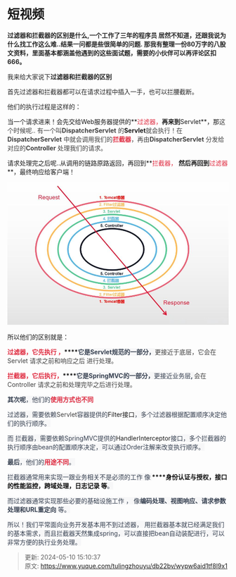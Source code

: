 # 短视频

**<font style="color:rgb(38, 38, 38);"> 过滤器和拦截器的区别是什么,一个工作了三年的程序员 居然不知道，还跟我说为什么找工作这么难..结果一问都是些很简单的问题. 那我有整理一份80万字的八股文资料，里面基本都涵盖他遇到的这些面试题，需要的小伙伴可以再评论区扣666。</font>**

**<font style="color:rgb(38, 38, 38);"></font>**

<font style="color:rgb(38, 38, 38);">我来给大家说下</font>**<font style="color:rgb(38, 38, 38);">过滤器和拦截器的区别</font>**

 

<font style="color:rgb(38, 38, 38);">首先过滤器和拦截器都可以在请求过程中插入一手，也可以拦腰截断。</font>

<font style="color:rgb(38, 38, 38);"></font>

<font style="color:rgb(38, 38, 38);">他们的执行过程是这样的：</font>

当一个请求进来！会先交给Web服务器提供的**<font style="color:#DF2A3F;">过滤器，</font>**再来到**Servlet**，那<font style="color:rgba(0, 0, 0, 0.75);">这个时候呢.. 有一个叫</font>**<font style="color:rgba(0, 0, 0, 0.75);">DispatcherServlet</font>**<font style="color:rgba(0, 0, 0, 0.75);"> 的</font>**Servlet**<font style="color:rgba(0, 0, 0, 0.75);">就会执行！在</font>**<font style="color:rgba(0, 0, 0, 0.75);">DispatcherServlet</font>**<font style="color:rgba(0, 0, 0, 0.75);"> 中就会调用我们的</font>**<font style="color:#DF2A3F;">拦截器</font>**<font style="color:rgba(0, 0, 0, 0.75);">，再由</font>**<font style="color:rgba(0, 0, 0, 0.75);">DispatcherServlet</font>**<font style="color:rgba(0, 0, 0, 0.75);"> 分发给对应的</font>**<font style="color:rgba(0, 0, 0, 0.75);">Controller</font>**<font style="color:rgba(0, 0, 0, 0.75);"> 处理我们的请求。</font>

请求处理完之后呢..从调用的链路原路返回，再回到**<font style="color:#DF2A3F;">拦截器， </font>**然后再回到**<font style="color:#DF2A3F;">过滤器</font>**，最终响应给客户端！

![1715323185717-23377dae-7374-4860-ad74-eaecbc9d7398.jpeg](./img/kgoq0byZ5frRh9eg/1715323185717-23377dae-7374-4860-ad74-eaecbc9d7398-429672.jpeg)

**<font style="color:#DF2A3F;"></font>**

所以他们的区别就是：

**<font style="color:#DF2A3F;">过滤器，它先执行 ，</font>****<font style="color:rgb(55, 65, 81);background-color:rgb(247, 247, 248);">它是Servlet规范的一部分，</font>**<font style="color:rgba(0, 0, 0, 0.75);">更接近于底层，它会在Servlet 请求之前和响应之后 进行处理。</font>

**<font style="color:#DF2A3F;"></font>**

**<font style="color:#DF2A3F;">拦截器，它后执行，</font>****<font style="color:rgb(55, 65, 81);background-color:rgb(247, 247, 248);">它是SpringMVC的一部分，</font>**<font style="color:rgb(55, 65, 81);background-color:rgb(247, 247, 248);">更接近业务层</font>**<font style="color:rgb(55, 65, 81);background-color:rgb(247, 247, 248);">, </font>**<font style="color:rgba(0, 0, 0, 0.75);">会在Controller 请求之前和处理完毕之后进行处理。</font>

  

**<font style="color:rgb(55, 65, 81);background-color:rgb(247, 247, 248);">其次呢</font>**<font style="color:rgb(55, 65, 81);background-color:rgb(247, 247, 248);">，他们的</font>**<font style="color:#DF2A3F;background-color:rgb(247, 247, 248);">使用方式也不同</font>**

<font style="color:rgb(55, 65, 81);background-color:rgb(247, 247, 248);">过滤器，需要依赖</font><font style="color:rgba(0, 0, 0, 0.75);">Servlet</font><font style="color:rgb(55, 65, 81);background-color:rgb(247, 247, 248);">容器提供的</font>Filter接口<font style="color:rgb(55, 65, 81);background-color:rgb(247, 247, 248);">，多个过滤器根据配置顺序决定他们的执行顺序。</font>

<font style="color:rgb(55, 65, 81);background-color:rgb(247, 247, 248);">而 拦截器，需要依赖SpringMVC提供的</font>HandlerInterceptor<font style="color:rgb(55, 65, 81);background-color:rgb(247, 247, 248);">接口，多个拦截器的执行顺序由bean的配置顺序决定，可以通过Order注解来改变执行顺序。</font>

<font style="color:rgb(55, 65, 81);background-color:rgb(247, 247, 248);"></font>

**<font style="color:rgb(55, 65, 81);background-color:rgb(247, 247, 248);">最后</font>**<font style="color:rgb(55, 65, 81);background-color:rgb(247, 247, 248);">，他们的</font>**<font style="color:#DF2A3F;background-color:rgb(247, 247, 248);">用途不同</font>**<font style="color:rgb(55, 65, 81);background-color:rgb(247, 247, 248);">。 </font>

<font style="color:rgb(55, 65, 81);background-color:rgb(247, 247, 248);">拦截器通常用来实现一跟业务相关不是必须的工作 像</font>**<font style="color:rgb(55, 65, 81);background-color:rgb(247, 247, 248);"> </font>****<font style="color:rgb(13, 13, 13);">身份认证与授权，接口的性能监控，跨域处理，日志记录 等</font>**<font style="color:rgb(55, 65, 81);background-color:rgb(247, 247, 248);">。</font>

<font style="color:rgb(55, 65, 81);background-color:rgb(247, 247, 248);">而过滤器通常实现那些必要的基础设施工作 ， 像</font>**<font style="color:rgb(55, 65, 81);background-color:rgb(247, 247, 248);">编码处理、视图响应、请求参数处理和URL重定向</font>**<font style="color:rgb(55, 65, 81);background-color:rgb(247, 247, 248);"> 等。</font>

<font style="color:rgb(55, 65, 81);background-color:rgb(247, 247, 248);"></font>

<font style="color:rgb(55, 65, 81);background-color:rgb(247, 247, 248);">所以！我们平常面向业务开发基本用不到过滤器， 用拦截器基本就已经满足我们的基本需求，而且拦截器天然集成spring，可以直接把bean自动装配进行，可以非常方便的执行业务处理。 </font>

<font style="color:rgb(55, 65, 81);background-color:rgb(247, 247, 248);"></font>





> 更新: 2024-05-10 15:10:37  
> 原文: <https://www.yuque.com/tulingzhouyu/db22bv/wypw6aid1tf8l9x1>